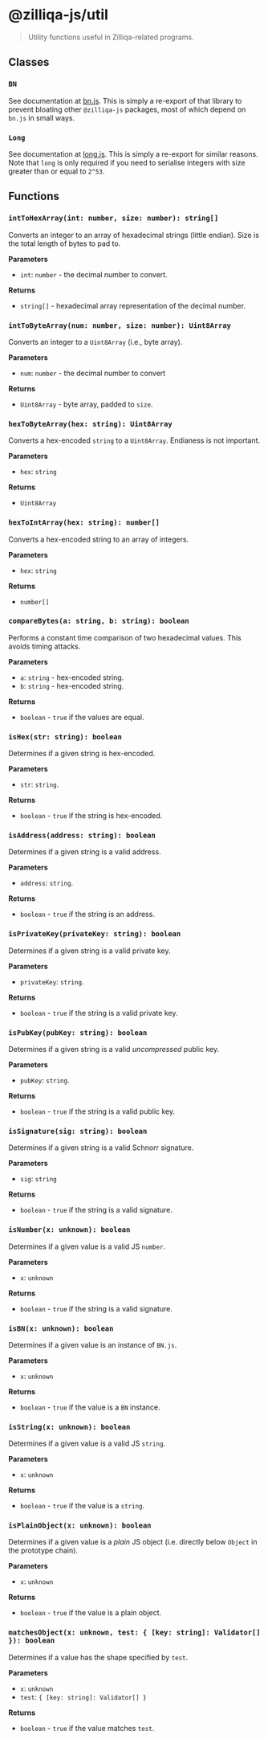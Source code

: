 # @zilliqa-js/util
> Utility functions useful in Zilliqa-related programs.

## Classes

### `BN`

See documentation at [bn.js](https://github.com/indutny/bn.js/). This is
simply a re-export of that library to prevent bloating other `@zilliqa-js`
packages, most of which depend on `bn.js` in small ways.

### `Long`

See documentation at [long.js](https://github.com/dcodeIO/long.js). This is
simply a re-export for similar reasons. Note that `long` is only required if
you need to serialise integers with size greater than or equal to `2^53`.

## Functions

### `intToHexArray(int: number, size: number): string[]`

Converts an integer to an array of hexadecimal strings (little endian). Size
is the total length of bytes to pad to.

**Parameters**

- `int`: `number` - the decimal number to convert.

**Returns**

- `string[]` - hexadecimal array representation of the decimal number.

### `intToByteArray(num: number, size: number): Uint8Array`

Converts an integer to a `Uint8Array` (i.e., byte array).

**Parameters**

- `num`: `number` - the decimal number to convert

**Returns**

- `Uint8Array` - byte array, padded to `size`.


### `hexToByteArray(hex: string): Uint8Array`

Converts a hex-encoded `string` to a `Uint8Array`. Endianess is not important.

**Parameters**

- `hex`: `string`

**Returns**

- `Uint8Array`


### `hexToIntArray(hex: string): number[]`

Converts a hex-encoded string to an array of integers.

**Parameters**

- `hex`: `string`

**Returns**

- `number[]`

### `compareBytes(a: string, b: string): boolean`

Performs a constant time comparison of two hexadecimal values. This avoids
timing attacks.

**Parameters**

- `a`: `string` - hex-encoded string.
- `b`: `string` - hex-encoded string.

**Returns**

- `boolean` - `true` if the values are equal.

### `isHex(str: string): boolean`

Determines if a given string is hex-encoded.

**Parameters**

- `str`: `string`.

**Returns**

- `boolean` - `true` if the string is hex-encoded.

### `isAddress(address: string): boolean`

Determines if a given string is a valid address.

**Parameters**

- `address`: `string`.

**Returns**

- `boolean` - `true` if the string is an address.

### `isPrivateKey(privateKey: string): boolean`

Determines if a given string is a valid private key.

**Parameters**

- `privateKey`: `string`.

**Returns**

- `boolean` - `true` if the string is a valid private key.

### `isPubKey(pubKey: string): boolean`

Determines if a given string is a valid _uncompressed_ public key.

**Parameters**

- `pubKey`: `string`.

**Returns**

- `boolean` - `true` if the string is a valid public key.

### `isSignature(sig: string): boolean`

Determines if a given string is a valid Schnorr signature.

**Parameters**

- `sig`: `string`

**Returns**

- `boolean` - `true` if the string is a valid signature.

### `isNumber(x: unknown): boolean`

Determines if a given value is a valid JS `number`.

**Parameters**

- `x`: `unknown`

**Returns**

- `boolean` - `true` if the string is a valid signature.

### `isBN(x: unknown): boolean`

Determines if a given value is an instance of `BN.js`.

**Parameters**

- `x`: `unknown`

**Returns**

- `boolean` - `true` if the value is a `BN` instance.


### `isString(x: unknown): boolean`

Determines if a given value is a valid JS `string`.

**Parameters**

- `x`: `unknown`

**Returns**

- `boolean` - `true` if the value is a `string`.

### `isPlainObject(x: unknown): boolean`

Determines if a given value is a _plain_ JS object (i.e. directly below
`Object` in the prototype chain).

**Parameters**

- `x`: `unknown`

**Returns**

- `boolean` - `true` if the value is a plain object.

### `matchesObject(x: unknown, test: { [key: string]: Validator[] }): boolean`

Determines if a value has the shape specified by `test`.

**Parameters**

- `x`: `unknown`
- `test`: `{ [key: string]: Validator[] }`

**Returns**

- `boolean` - `true` if the value matches `test`.

